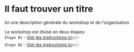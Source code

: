 # Il faut trouver un titre 

Ici une description générale du workshop et de l'organisation 

Le workshop est divisé en deux étapes:  
`Étape 01` - [Voir les instructions ici](https://github.com/domitille-f451/workshop/blob/main/%C3%89tape01.md) :point_right:  
`Étape 02` - [Voir les instructions ici](https://github.com/domitille-f451/workshop/blob/main/%C3%89tape02.md) :point_right:

